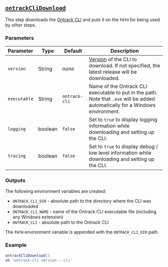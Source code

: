 ## [`ontrackCliDownload`](ontrackCliDownload.groovy)

This step downloads the [Ontrack CLI](https://github.com/nemerosa/ontrack-cli) and puts it on the `PATH` for being used by other steps.

### Parameters

| Parameter | Type | Default | Description |
|---|---|---|---|
| `version` | String | _none_ | [Version](https://github.com/nemerosa/ontrack-cli/releases) of the CLI to download. If not specified, the latest release will be downloaded. |
| `executable` | String | `ontrack-cli` | Name of the Ontrack CLI executable to put in the path. Note that `.exe` will be added automatically for a Windows environment. |
| `logging` | boolean | `false` | Set to `true` to display logging information while downloading and setting up the CLI. |
| `tracing` | boolean | `false` | Set to `true` to display debug / low level information while downloading and setting up the CLI. |

### Outputs

The following environment variables are created:

* `ONTRACK_CLI_DIR` - absolute path to the directory where the CLI was downloaded
* `ONTRACK_CLI_NAME` - name of the Ontrack CLI executable file (including any Windows extension)
* `ONTRACK_CLI` - absolute path to the Ontrack CLI

The `PATH` environment variable is appended with the `ONTRACK_CLI_DIR` path.

### Example

```groovy
ontrackCliDownload()
sh 'ontrack-cli version --cli'
```
